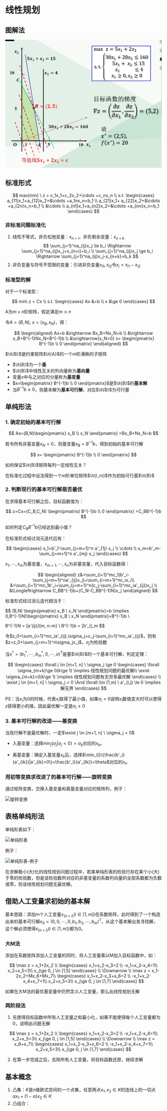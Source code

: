 # 线性规划

## 图解法

![图解法](images/图解法.png)

## 标准形式

$$
max(min) \ z = c_1x_1+c_2x_2+\cdots +c_nx_n \\
s.t. 
\begin{cases}
        a_{11}x_1+a_{12}x_2+&\cdots +a_1nx_n=b_1 \\
        a_{21}x_1+
        a_{22}x_2+&\cdots +a_{2n}x_n=b_1 \\
        &\cdots \\
        a_{n1}x_1+a_{n2}x_2+&\cdots +a_{nn}x_n=b_1 
\end{cases}
$$

### 非标准问题标准化

1. 线性不等式，非负松弛变量：$x_{n+i}$，非负剩余变量：$x_{n+k}$
   $$
   \sum_{j=1}^na_{ij}x_j \le b_i \Rightarrow \sum_{j=1}^na_{ij}x_j+x_{n+i}=b_i \\
   \sum_{j=1}^na_{ij}x_j \ge b_i \Rightarrow \sum_{j=1}^na_{ij}x_j-x_{n+k}=b_k
   $$
2. 非负变量与符号不受限的变量：引进非负变量$x_{i1}, x_{i2}$令$x_i=x_{i1}-x_{i2}$

### 标准型的解

对于一个标准型：

$$
min\ z = Cx \\
s.t.
\begin{cases}
        Ax &=b \\
        x &\ge 0
\end{cases}
$$

A为$m\times n$阶矩阵，假定满足$m \le n$

令$A=(B,N),\ x=(x_B, x_N)$，得：

$$
\begin{aligned}
Ax=b &\rightarrow Bx_B+Nx_N=b \\
&\rightarrow x_B+B^{-1}Nx_N=B^{-1}b \\
&\xrightarrow{x_N=0} x=
\begin{pmatrix}
    B^{-1}b \\
    0
\end{pmatrix}
\end{aligned}
$$

$\it{B}$是约束矩阵$\it{A}$的一个$m$阶满秩的子矩阵

- $\it{B}$为一个**基**
- $\it{B}$中线性无关的列向量称为**基向量**
- 变量$x$中与之对应的分量称为**基变量**
- $x=\begin{pmatrix} B^{-1}b \\ 0 \end{pmatrix}$是$\it{B}$的**基本解**
- 当$B^{-1}b \ge 0$，则基本解为**基本可行解**，对应$\it{B}$为可行基

## 单纯形法

### 1. 确定初始的基本可行解

$$
Ax=(B,N)\begin{pmatrix}
    x_B \\
    x_N
\end{pmatrix}
=Bx_B+Nx_N=b
$$

若令所有非基变量$x_N=0$，则基变量$x_B=B^{-1}b$，得到初始的基本可行解

$$
x=
\begin{pmatrix}
    B^{-1}b \\
    0
\end{pmatrix}
$$

如何保证$\it{B}$矩阵每列一定线性无关？

在标准化过程中设法得到一个$m$阶单位矩阵$\it{I_m}$作为初始可行基$\it{B}$

### 2. 判断现行的基本可行解是否最优

在求得基本可行解之后，目标函数值为：

$$
z=Cx=(C_B,C_N)
\begin{pmatrix}
    B^{-1}b \\
    0
\end{pmatrix}
=C_BB^{-1}b
$$

如何判定$C_BB^{-1}b$已经达到最小值？

在标准形式经过消元迭代后有：

$$
\begin{cases}
    x_1=b'_1-\sum_{j=m+1}^n a'_{1j} x_j \\
    \cdots \\
    x_m=b'_m-\sum_{j=m+1}^n a'_{mj} x_j
\end{cases}
$$

$x_1,\cdots,x_m$为基变量，$x_{m+1},\cdots,x_n$为非基变量，代入目标函数得：

$$
\begin{aligned}
z&=\sum_{i=1}^mc_1(b'_i-\sum_{j=m+1}^na'_{ij}x_j)+\sum_{i=m+1}^nc_ix_i\\
&=\sum_{i=1}^mc_1b'_i+\sum_{j=m+1}^n(c_j-\sum_{i=1}^mc_ia'_{ij})x_j \\
&\Longleftrightarrow C_BB^{-1}b+(C_N-C_BB^{-1}N)x_j
\end{aligned}
$$

标准形式经过消元迭代相当于：

$$
(B,N)
\begin{pmatrix}
    x_B \\
    x_N
\end{pmatrix}=b \implies 
(I,B^{-1}N)\begin{pmatrix}
    x_B \\
    x_N
\end{pmatrix}=B^{-1}b \\

B^{-1}N = [a'_{ij}]_{m, n-m} \\
B^{-1}b = [b'_i]_m
$$

令$z_0=\sum_{i=1}^mc_ia'_{ij},\sigma_j=c_j-\sum_{i=1}^mc_ia'_{ij}$，则有$z=z_0+\sum_{j=m+1}^n\sigma_jx_j$，$\sigma_j$为检验数

当$x^*=(b_1^*,\cdots,b_m^*,0,\cdots,o)^T$是基$\it{B}$的一个基本可行解，判定定理：

$$
\begin{cases}
    \forall j \in [m+1, n] \ \sigma_j \ge 0 
    \begin{cases}
        \forall \sigma_{m+k}\ge 0(k\ge 1) \implies 线性规划问题的最优解\\
        \exist \sigma_{m+k}=0(k\ge 1) \implies 线性规划问题有无穷多最优解
    \end{cases} \\
    \exist j \in [m+1, n] \ \sigma_j < 0 \And \forall i\in [1,m] \ a'_{i,j} \le 0 \implies 解无界
\end{cases}
$$

PS：当$x_i$为0的时候，代表$x_i$取得了最小值，如果$\sigma_{i}<0$说明$x_i$数值变大时可以使得$z$获得更小的值，因此最优解一定是$\sigma_{i}\ge 0$

### 3. 基本可行解的改进——基变换

当现行解不是最优解时，一定$\exist j \in [m+1, n] \ \sigma_j < 0$

- 入基变量：选择$\min_{j}\{ \sigma_{j}|\sigma_{j} < 0 \} =\sigma_{k}$对应的$x_k$。

- 离基变量：确定入基变量$x_k$后，选择$\min_{i}\{\frac{b'_i}{a'_{ik}}|a'_{ik}>0\}=\frac{b'_l}{a'_{lk}}=\theta$对应的$x_l$。

### 用初等变换求改进了的基本可行解——旋转变换

通过矩阵变换，交换入基变量和离基变量对应的矩阵列，例子：

![旋转变换](/images/旋转变换.png)

## 表格单纯形法

单纯形表如下：

![单纯形表](/images/单纯形表.png)

例子：

![单纯形表-例子](/images/单纯形表-例子.png)

在求解极小(大)化的线性规划问题过程中，若某单纯形表的检验行存在某个小(大)于零的检验数，但是该检验数所对应的非基变量的系数列向量的全部系数都为负数或零，则该线性规划问题无最优解。

## 借助人工变量求初始的基本解

基本思路：添加m个人工变量$x_(n+i)(i\in[1, m])$在系数矩阵，此时得到了一个构造出来的基本可行解$x_0=(0,0,\cdots,0,b_1, b_2,\cdots, b_m)^T$，从这个基本解出发寻找解，这个解必须使得$x_(n+i)(i\in[1, m])$都为0。

### 大M法

添加在系数矩阵添加人工变量的同时，将人工变量乘以M加入目标函数中，如：

$$
\max z = x_1+2x_2 \\
\begin{cases}
    x_1+x_2-x_3=2 \\
    -x_1+x_2-x_4=1\\
    x_2+x_5=3\\
    x_j\ge 0, j \in [1,5]
\end{cases} \\
\Downarrow \\
\max z = x_1-2x_2+Mx_6+Mx_7\\
\begin{cases}
    x_1+x_2-x_3+x_6=2 \\
    -x_1+x_2-x_4+x_7=1\\
    x_2+x_5=3\\
    x_j\ge 0, j \in [1,7]
\end{cases}
$$

如果在大M法的最优基变量中仍然含义人工变量，那么此线性规划无解

### 两阶段法

1. 先使得目标函数中所有人工变量之和最小化，如果不能使得每个人工变量都为0，说明此问题无解

$$
\max z = x_1+2x_2 \\
\begin{cases}
    x_1+x_2-x_3=2 \\
    -x_1+x_2-x_4=1\\
    x_2+x_5=3\\
    x_j\ge 0, j \in [1,5]
\end{cases} \\
\Downarrow \\
\max z = x_6+x_7\\
\begin{cases}
    x_1+x_2-x_3+x_6=2 \\
    -x_1+x_2-x_4+x_7=1\\
    x_2+x_5=3\\
    x_j\ge 0, j \in [1,7]
\end{cases}
$$

2. 在第一步完成之后，去除所有人工变量，将目标函数还原，继续求解

## 基本概念

1. 凸集：$K$是$n$维欧式空间的一个点集，任意两点$x_1,x_2\in K$的连线上的一切点$\alpha x_1+(1-\alpha)x_2\in K$
2. 凸组合：
